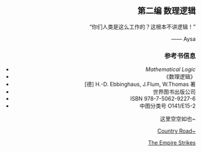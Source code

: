 ## 第二编  数理逻辑

 “你们人类是这么工作的？这根本不讲逻辑！”

<body style="text-align:right"> 

—— Aysa

</body>

### 参考书信息

- _Mathematical Logic_
- 《数理逻辑》
- [德] H.-D. Ebbinghaus, J.Flum, W.Thomas  著
- 世界图书出版公司
- ISBN 978-7-5062-9227-6
- 中图分类号  O141/E15-2



这里空空如也~

[Country Road~](/readme.md)

[The Empire Strikes](./Vol.I.md)
